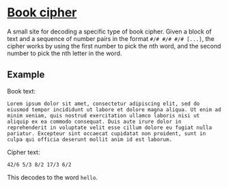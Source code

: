 # [Book cipher](https://fun840.github.io/book-cipher)

A small site for decoding a specific type of book cipher. Given a block of text and a sequence of number pairs in the format `#/# #/# #/# [...]`, the cipher works by using the first number to pick the nth word, and the second number to pick the nth letter in the word.

## Example

Book text:

```raw
Lorem ipsum dolor sit amet, consectetur adipiscing elit, sed do eiusmod tempor incididunt ut labore et dolore magna aliqua. Ut enim ad minim veniam, quis nostrud exercitation ullamco laboris nisi ut aliquip ex ea commodo consequat. Duis aute irure dolor in reprehenderit in voluptate velit esse cillum dolore eu fugiat nulla pariatur. Excepteur sint occaecat cupidatat non proident, sunt in culpa qui officia deserunt mollit anim id est laborum.
```

Cipher text:

```raw
42/6 5/3 8/2 17/3 6/2
```

This decodes to the word `hello`.
